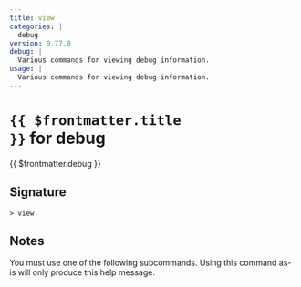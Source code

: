 ```yaml
---
title: view
categories: |
  debug
version: 0.77.0
debug: |
  Various commands for viewing debug information.
usage: |
  Various commands for viewing debug information.
---
```


# <code>{{ $frontmatter.title }}</code> for debug

<div class='command-title'>{{ $frontmatter.debug }}</div>

## Signature

```> view ```

## Notes
You must use one of the following subcommands. Using this command as-is will only produce this help message.